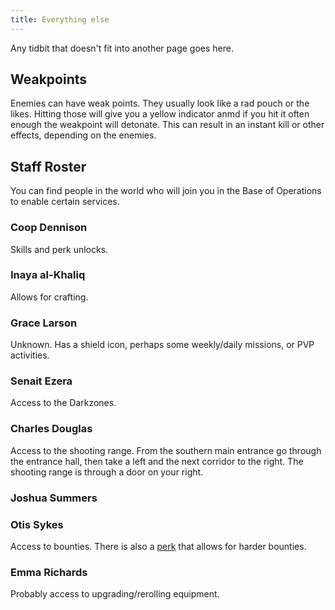 ```yaml
---
title: Everything else
---
```


Any tidbit that doesn't fit into another page goes here.

## Weakpoints

Enemies can have weak points. They usually look like a rad pouch or the likes. Hitting those will give you a yellow indicator anmd if you hit it often enough the weakpoint will detonate. This can result in an instant kill or other effects, depending on the enemies. 

## Staff Roster

You can find people in the world who will join you in the Base of Operations to enable certain services.

### Coop Dennison

Skills and perk unlocks.

### Inaya al-Khaliq

Allows for crafting.

### Grace Larson

Unknown. Has a shield icon, perhaps some weekly/daily missions, or PVP activities.

### Senait Ezera

Access to the Darkzones.

### Charles Douglas

Access to the shooting range. From the southern main entrance go through the entrance hall, then take a left and the next corridor to the right. The shooting range is through a door on your right.

### Joshua Summers

### Otis Sykes

Access to bounties. There is also a [perk](/perks.html) that allows for harder bounties.

### Emma Richards

Probably access to upgrading/rerolling equipment.
